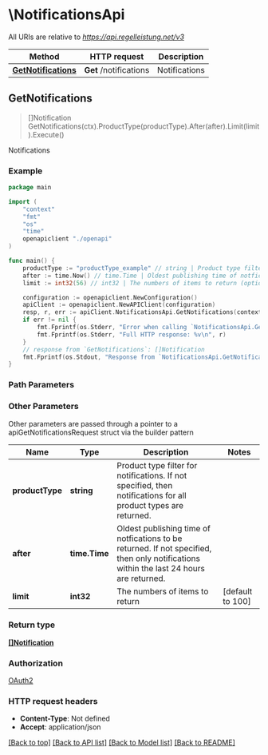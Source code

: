 # \NotificationsApi

All URIs are relative to *https://api.regelleistung.net/v3*

Method | HTTP request | Description
------------- | ------------- | -------------
[**GetNotifications**](NotificationsApi.md#GetNotifications) | **Get** /notifications | Notifications



## GetNotifications

> []Notification GetNotifications(ctx).ProductType(productType).After(after).Limit(limit).Execute()

Notifications



### Example

```go
package main

import (
    "context"
    "fmt"
    "os"
    "time"
    openapiclient "./openapi"
)

func main() {
    productType := "productType_example" // string | Product type filter for notifications. If not specified, then notifications for all product types are returned. (optional)
    after := time.Now() // time.Time | Oldest publishing time of notfications to be returned. If not specified, then only notifications within the last 24 hours are returned. (optional)
    limit := int32(56) // int32 | The numbers of items to return (optional) (default to 100)

    configuration := openapiclient.NewConfiguration()
    apiClient := openapiclient.NewAPIClient(configuration)
    resp, r, err := apiClient.NotificationsApi.GetNotifications(context.Background()).ProductType(productType).After(after).Limit(limit).Execute()
    if err != nil {
        fmt.Fprintf(os.Stderr, "Error when calling `NotificationsApi.GetNotifications``: %v\n", err)
        fmt.Fprintf(os.Stderr, "Full HTTP response: %v\n", r)
    }
    // response from `GetNotifications`: []Notification
    fmt.Fprintf(os.Stdout, "Response from `NotificationsApi.GetNotifications`: %v\n", resp)
}
```

### Path Parameters



### Other Parameters

Other parameters are passed through a pointer to a apiGetNotificationsRequest struct via the builder pattern


Name | Type | Description  | Notes
------------- | ------------- | ------------- | -------------
 **productType** | **string** | Product type filter for notifications. If not specified, then notifications for all product types are returned. | 
 **after** | **time.Time** | Oldest publishing time of notfications to be returned. If not specified, then only notifications within the last 24 hours are returned. | 
 **limit** | **int32** | The numbers of items to return | [default to 100]

### Return type

[**[]Notification**](Notification.md)

### Authorization

[OAuth2](../README.md#OAuth2)

### HTTP request headers

- **Content-Type**: Not defined
- **Accept**: application/json

[[Back to top]](#) [[Back to API list]](../README.md#documentation-for-api-endpoints)
[[Back to Model list]](../README.md#documentation-for-models)
[[Back to README]](../README.md)


